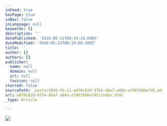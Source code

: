 ```yaml
---
inFeed: true
hasPage: true
inNav: false
inLanguage: null
keywords: []
description: ''
datePublished: '2016-05-11T08:14:19.690Z'
dateModified: '2016-05-11T08:14:08.509Z'
title: ''
author: []
authors: []
publisher:
  name: null
  domain: null
  url: null
  favicon: null
starred: false
sourcePath: _posts/2016-05-11-a870cb2d-9754-40a7-a80a-ef467686e745.md
url: a870cb2d-9754-40a7-a80a-ef467686e745/index.html
_type: Article

---
```

![](https://the-grid-user-content.s3-us-west-2.amazonaws.com/5725a780-a572-45d6-8ae6-ee36da87556d.jpg)